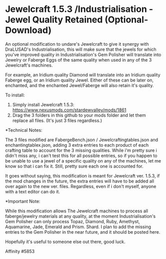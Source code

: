 # Jewelcraft 1.5.3 /Industrialisation - Jewel Quality Retained (Optional-Download) 
An optional modification to undare's Jewelcraft to give it synergy with DraLUSAD's Industrialisation, this will make sure that the jewels for which you've improved quality in Industrialisation's Gem Polisher will translate into Jewelry or Faberge Eggs of the same quality when used in any of the 3 Jewelcraft's machines.

For example, an Iridium quality Diamond will translate into an Iridium quality Faberge egg, or an Iridium quality Jewel. Either of these can be later on, enchanted, and the enchanted Jewel/Faberge will also retain it's quality.

To install: 
1) Simply install Jewelcraft 1.5.3: https://www.nexusmods.com/stardewvalley/mods/1861
2) Drag the 3 folders in this github to your mods folder and let them replace all files. (It's just 3 files regardless.)

*Technical Notes: 

The 3 files modified are FabergeBench.json / Jewelcraftingtables.json and enchantingtablex.json, adding 3 extra entries to each product of each crafting table to account for the 3 missing qualities. While i'm pretty sure i didn't miss any, i can't test this for all possible entries, so if you happen to be unable to use a jewel of a specific quality on any of the machines, let me know so that i can fix it. Still, pretty sure each one is accounted for.

It goes without saying, this modification is meant for Jewelcraft ver. 1.5.3, if the mod changes in the future, the extra entries will have to be added all over again to the new ver. files. Regardless, even if i don't myself, anyone with a text editor can do it.

*Important Note:

While this modification allows The Jewelcraft machines to process all faberge/jewelry materials at any quality, at the moment Industrialisation's Gem Polisher can only process Topaz, Diamond, Ruby, Amethyst, Aquamarine, Jade, Emerald and Prism. Shard. 
I plan to add the missing entries to the Gem Polisher in the near future, and it should be posted here.

Hopefully it's useful to someone else out there, good luck.

Affinity #5853
